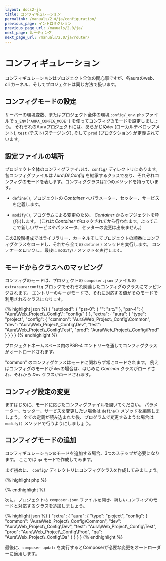 ```yaml
---
layout: docs2-ja
title: コンフィギュレーション
permalink: /manuals/2.0/ja/configuration/
previous_page: イントロダクション
previous_page_url: /manuals/2.0/ja/
next_page: ルーティング
next_page_url: /manuals/2.0/ja/router/
---
```


# コンフィギュレーション

コンフィギュレーションはプロジェクト全体の関心事ですが、各auraのweb、 cli カーネル、そしてプロジェクトは同じ方法で扱います。

## コンフィグモードの設定

サーバーの環境変数、またはプロジェクト全体の環境 `config/_env.php` ファイルで 
`$_ENV['AURA_CONFIG_MODE']` を使ってコンフィグのモードを設定しましょう。
それぞれのAuraプロジェクトには、あらかじめ`dev` (ローカルデベロップメント), `test` (テスト/ステージング), そして `prod` (プロダクション) が定義されています。

## 設定ファイルの場所

プロジェクト全体のコンフィグファイルは、`config/` ディレクトリにあります。各コンフィグファイルは _Aura\\Di\\Config_ を継承するクラスであり、それぞれコンフィグのモードを表します。コンフィグクラスは2つのメソッドを持っています。

- `define()`, プロジェクトの _Container_ へパラメーター、セッター、サービスを定義します。

- `modify()`, プログラムによる変更のため、 _Container_ からオブジェクトを呼び出します。 (これは _Container_ がロックされてから行われます。よってここで新しいサービスやパラメータ、セッターの変更は出来ません。)

この2段階構成ではライブラリー、カーネルそしてプロジェクトの順番にコンフィグクラスをロードし、それから全ての `define()` メソッドを実行します。
コンテナーをロックし、最後に `modify()` メソッドを実行します。

## モードからクラスへのマッピング

コンフィグのモードは、プロジェクトの `composer.json` ファイルの `extra:aura:config` ブロックでそれぞれ関連したコンフィグのクラスにマッピングされます。
エントリーのキーがモードで、それに対応する値がそのモードで利用されるクラスになります。

{% highlight json %}
{
    "autoload": {
        "psr-0": {
            "": "src/"
        },
        "psr-4": {
            "Aura\\Web_Project\\_Config\\": "config/"
        }
    },
    "extra": {
        "aura": {
            "type": "project",
            "config": {
                "common": "Aura\\Web_Project\\_Config\\Common",
                "dev": "Aura\\Web_Project\\_Config\\Dev",
                "test": "Aura\\Web_Project\\_Config\\Test",
                "prod": "Aura\\Web_Project\\_Config\\Prod"
            }
        }
    }
}
{% endhighlight %}

プロジェクトネームスペース内のPSR-4 エントリーを通してコンフィグクラスがオートロードされます。

 "common" のコンフィグクラスはモードに関わらず常にロードされます。 
例えばコンフィグのモードが `dev`の場合は、はじめに _Common_ クラスがロードされ、それから
 _Dev_ クラスがロードされます。


## コンフィグ設定の変更

まずはじめに、モードに応じたコンフィグファイルを開いてください。
パラメーター、セッター、サービスを変更したい場合は `define()` メソッドを編集しましょう。
全ての定義が読み込まれた後、プログラムで変更するような場合は `modify()` メソッドで行うようにしましょう。

## コンフィグモードの追加

コンフィギュレーションのモードを追加する場合、3つのステップが必要になります。
ここでは `qa` モードで作成してみます。

まず初めに、 `config/` ディレクトリにコンフィグクラスを作成してみましょう。

{% highlight php %}
<?php
namespace Aura\Web_Project\_Config;

use Aura\Di\Config;
use Aura\Di\Container;

class Qa extends Config
{
    public function define(Container $di)
    {
        // パラメーター、セッター、サービスをここに定義します。
    }

    public function modify(Container $di)
    {
        // 定義したサービスを変更する場合はここに定義します。
    }
}
?>
{% endhighlight %}

次に、プロジェクトの `composer.json` ファイルを開き、新しいコンフィグのモードと対応するクラスを追加しましょう。

{% highlight json %}
{
    "extra": {
        "aura": {
            "type": "project",
            "config": {
                "common": "Aura\\Web_Project\\_Config\\Common",
                "dev": "Aura\\Web_Project\\_Config\\Dev",
                "test": "Aura\\Web_Project\\_Config\\Test",
                "prod": "Aura\\Web_Project\\_Config\\Prod",
                "qa": "Aura\\Web_Project\\_Config\\Qa"
            }
        }
    }
}
{% endhighlight %}

最後に、`composer update` を実行するとComposerが必要な変更をオートローダーに適用します。
